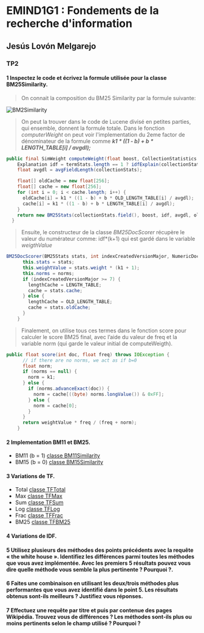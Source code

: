 
# EMIND1G1 : Fondements de la recherche d'information

## Jesús Lovón Melgarejo

### TP2

#### 1 Inspectez le code et écrivez la formule utilisée pour la classe BM25Similarity.
> On connait la composition du BM25 Similarity par la formule suivante:
> 
![BM2Similarity](https://wikimedia.org/api/rest_v1/media/math/render/svg/43e5c609557364f7836b6b2f4cd8ea41deb86a96)

> On peut la trouver dans le code de Lucene divisé en petites parties, qui ensemble, donnent la formule totale. Dans le fonction *computerWeight* on peut voir l'implementation du 2eme factor de dénominateur de la formule comme  ***k1 * ((1 - b) + b * LENGTH_TABLE[i] / avgdl);***

```java
public final SimWeight computeWeight(float boost, CollectionStatistics collectionStats, TermStatistics... termStats) {
    Explanation idf = termStats.length == 1 ? idfExplain(collectionStats, termStats[0]) : idfExplain(collectionStats, termStats);
    float avgdl = avgFieldLength(collectionStats);

    float[] oldCache = new float[256];
    float[] cache = new float[256];
    for (int i = 0; i < cache.length; i++) {
      oldCache[i] = k1 * ((1 - b) + b * OLD_LENGTH_TABLE[i] / avgdl);
      cache[i] = k1 * ((1 - b) + b * LENGTH_TABLE[i] / avgdl);
    }
    return new BM25Stats(collectionStats.field(), boost, idf, avgdl, oldCache, cache);
  }
```

> Ensuite, le constructeur de la classe _BM25DocScorer_ récupère le valeur du numérateur comme: idf*(k+1) qui est gardé dans le variable *weigthValue*
```java
BM25DocScorer(BM25Stats stats, int indexCreatedVersionMajor, NumericDocValues norms) throws IOException {
      this.stats = stats;
      this.weightValue = stats.weight * (k1 + 1);
      this.norms = norms;
      if (indexCreatedVersionMajor >= 7) {
        lengthCache = LENGTH_TABLE;
        cache = stats.cache;
      } else {
        lengthCache = OLD_LENGTH_TABLE;
        cache = stats.oldCache;
      }
    }
```
> Finalement, on utilise tous ces termes dans le fonction score pour calculer le score BM25 final, avec l’aide du valeur de freq et la variable norm (qui garde le valeur initial de computeWeigth).
```java
public float score(int doc, float freq) throws IOException {
      // if there are no norms, we act as if b=0
      float norm;
      if (norms == null) {
        norm = k1;
      } else {
        if (norms.advanceExact(doc)) {
          norm = cache[((byte) norms.longValue()) & 0xFF];
        } else {
          norm = cache[0];
        }
      }
      return weightValue * freq / (freq + norm);
    }
```

#### 2 Implementation BM11 et BM25.
- BM11 (b = 1) [classe BM11Similarity](https://github.com/jeslev/UPS-FRI/blob/TP2/src/tp1/BM11Similarity.java)
- BM15 (b = 0) [classe BM15Similarity](https://github.com/jeslev/UPS-FRI/blob/TP2/src/tp1/BM15Similarity.java)

#### 3 Variations de TF.
- Total  [classe TFTotal](https://github.com/jeslev/UPS-FRI/blob/TP2/src/tp1/TFTotal.java)
- Max  [classe TFMax](https://github.com/jeslev/UPS-FRI/blob/TP2/src/tp1/TFMax.java)
 - Sum  [classe TFSum](https://github.com/jeslev/UPS-FRI/blob/TP2/src/tp1/TFSum.java)
 - Log  [classe TFLog](https://github.com/jeslev/UPS-FRI/blob/TP2/src/tp1/TFLog.java)
 - Frac  [classe TFFrac](https://github.com/jeslev/UPS-FRI/blob/TP2/src/tp1/TFFrac.java)
 - BM25  [classe TFBM25](https://github.com/jeslev/UPS-FRI/blob/TP2/src/tp1/TFBM25.java)


#### 4 Variations de IDF.


#### 5 Utilisez plusieurs des méthodes des points précédents avec la requête « the white house ». Identifiez les différences parmi toutes les méthodes que vous avez implémentée. Avec les premiers 5 résultats pouvez vous dire quelle méthode vous semble la plus pertinente ? Pourquoi ?.

#### 6 Faites une combinaison en utilisant les deux/trois méthodes plus performantes que vous avez identifié dans le point 5. Les résultats obtenus sont-ils meilleurs ? Justifiez vous réponses.

#### 7 Effectuez une requête par titre et puis par contenue des pages Wikipédia. Trouvez vous de différences ? Les méthodes sont-ils plus ou moins pertinents selon le champ utilisé ? Pourquoi ?
